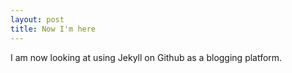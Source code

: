 ```yaml
---
layout: post
title: Now I'm here
---
```


I am now looking at using Jekyll on Github as a blogging platform.
